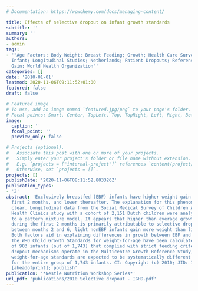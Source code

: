 ```yaml
---
# Documentation: https://wowchemy.com/docs/managing-content/

title: Effects of selective dropout on infant growth standards
subtitle: ''
summary: ''
authors:
- admin
tags:
- '"Age Factors; Body Weight; Breast Feeding; Growth; Health Care Surveys; Humans;
  Infant; Longitudinal Studies; Netherlands; Patient Dropouts; Reference Values; Weight
  Gain; World Health Organization"'
categories: []
date: '2010-01-01'
lastmod: 2020-11-06T09:11:52+01:00
featured: false
draft: false

# Featured image
# To use, add an image named `featured.jpg/png` to your page's folder.
# Focal points: Smart, Center, TopLeft, Top, TopRight, Left, Right, BottomLeft, Bottom, BottomRight.
image:
  caption: ''
  focal_point: ''
  preview_only: false

# Projects (optional).
#   Associate this post with one or more of your projects.
#   Simply enter your project's folder or file name without extension.
#   E.g. `projects = ["internal-project"]` references `content/project/deep-learning/index.md`.
#   Otherwise, set `projects = []`.
projects: []
publishDate: '2020-11-06T08:11:52.803326Z'
publication_types:
- '2'
abstract: 'Exclusively breastfed (EBF) infants have higher weight gain during the
  first 2 months, and lower thereafter. The explanation for this phenomenon is not
  clear. Longitudinal data from the Social Medical Survey of Children Attending Child
  Health Clinics study with a cohort of 2,151 Dutch children were analyzed according
  to a pattern mixture model. It appears that higher than average growth of EBF infants
  during the first 2 months is primarily attributable to selective dropout. Furthermore,
  between months 2 and 6, light nonEBF infants gain more weight than light EBF infants.
  Both factors aid in explaining differences in growth between EBF and nonEBF infants.
  The WHO Child Growth Standards for weight-for-age have been calculated from a subgroup
  of 903 infants (out of 1,743) that complied with strict feeding criteria. If similar
  dropout mechanisms operate in the Multicentre Growth Reference Study, then the WHO
  weight-for-age standards are expected to be systematically different from those
  for the entire group of 1,743 infants. CI: Copyright (c) 2010; JID: 101244056; 2010/02/01
  [aheadofprint]; ppublish'
publication: '*Nestle Nutrition Workshop Series*'
url_pdf: 'publications/2010 Selective dropout - IGHD.pdf'
---
```

